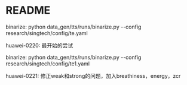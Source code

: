 # README

binarize: python data_gen/tts/runs/binarize.py --config research/singtech/config/te.yaml

huawei-0220: 最开始的尝试

binarize: python data_gen/tts/runs/binarize.py --config research/singtech/config/te1.yaml

huawei-0221: 修正weak和strong的问题，加入breathiness，energy，zcr

